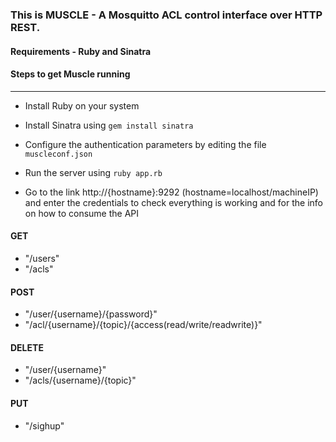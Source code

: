 ### This is MUSCLE - A Mosquitto ACL control interface over HTTP REST.


#### Requirements - Ruby and Sinatra

#### Steps to get Muscle running
---

* Install Ruby on your system
* Install Sinatra using `gem install sinatra`
* Configure the authentication parameters by editing the file `muscleconf.json`
* Run the server using `ruby app.rb`

* Go to the link http://{hostname}:9292 (hostname=localhost/machineIP) and enter the credentials to check everything is working and for the info on how to consume the API	
#### GET	
* 	"/users"
* 	"/acls"
#### POST	
* 	"/user/{username}/{password}"
* 	"/acl/{username}/{topic}/{access(read/write/readwrite)}"
#### DELETE	
* 	"/user/{username}"
* 	"/acls/{username}/{topic}"
#### PUT	
* 	"/sighup"


